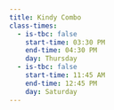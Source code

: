 ```yaml
---
title: Kindy Combo
class-times:
  - is-tbc: false
    start-time: 03:30 PM
    end-time: 04:30 PM
    day: Thursday
  - is-tbc: false
    start-time: 11:45 AM
    end-time: 12:45 PM
    day: Saturday
---
```

